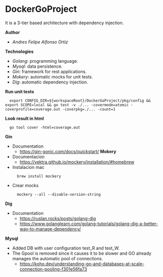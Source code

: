 # DockerGoProject

It is a 3-tier based architecture with dependency injection.

**Author**
  - *Andres Felipe Alfonso Ortiz*

**Technologies**
  - *Golang*: programming language.
  - *Mysql*: data persistence.
  - *Gin*: framework for rest applications.
  - *Mokery*: automatic mocks for unit tests.
  - *Dig*: automatic dependency injection.

**Run unit tests**
```
  export CONFIG_DIR=${workspaceRoot}/DockerGoProject/pkg/config && export SCOPE=local && go test -v ./... -covermode=atomic -coverprofile=coverage.out -coverpkg=./... -count=1
```

**Look result in html**
```
  go tool cover -html=coverage.out
```
**Gin**
  - Documentation
    - https://gin-gonic.com/docs/quickstart/
**Mokery**
  - Documentacion
    - https://vektra.github.io/mockery/installation/#homebrew
  - Instalacion mac
    ```
      brew install mockery
    ```
  - Crear mocks
    ```
      mockery --all --disable-version-string
    ```
**Dig**
  - Documentation
    - https://ruslan.rocks/posts/golang-dig
    - https://www.golanglearn.com/golang-tutorials/golang-dig-a-better-way-to-manage-dependency/

**Mysql**
  - Added DB with user configuration test_R and test_W.
  - The Gpool is removed since it causes it to be slower and GO already manages the automatic pool of connections.
    - https://koho.dev/understanding-go-and-databases-at-scale-connection-pooling-f301e56fa73
  
 